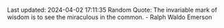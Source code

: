 Last updated: 2024-04-02 17:11:35
Random Quote: The invariable mark of wisdom is to see the miraculous in the common. - Ralph Waldo Emerson